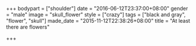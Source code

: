 +++
bodypart = ["shoulder"]
date = "2016-06-12T23:37:00+08:00"
gender = "male"
image = "skull_flower"
style = ["crazy"]
tags = ["black and gray", "flower", "skull"]
made_date = "2015-11-12T22:38:26+08:00"
title = "At least there are flowers"

+++

